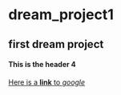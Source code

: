 # dream_project1
## first dream project
#### This is the header 4 
[Here is a **link** to _google_](www.google.com)



